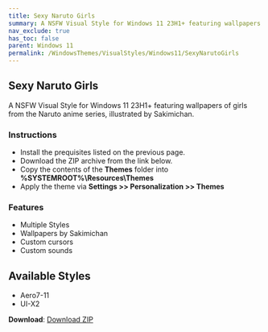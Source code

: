 ```yaml
---
title: Sexy Naruto Girls
summary: A NSFW Visual Style for Windows 11 23H1+ featuring wallpapers of girls from the Naruto anime series, illustrated by Sakimichan.
nav_exclude: true
has_toc: false
parent: Windows 11
permalink: /WindowsThemes/VisualStyles/Windows11/SexyNarutoGirls
---
```


## Sexy Naruto Girls
A NSFW Visual Style for Windows 11 23H1+ featuring wallpapers of girls from the Naruto anime series, illustrated by Sakimichan.

<!-- <img align="center" src="" alt="Preview" /> -->

### Instructions

- Install the prequisites listed on the previous page.
- Download the ZIP archive from the link below.
- Copy the contents of the **Themes** folder into **%SYSTEMROOT%\Resources\Themes**
- Apply the theme via **Settings >> Personalization >> Themes**

### Features

- Multiple Styles
- Wallpapers by Sakimichan
- Custom cursors
- Custom sounds

## Available Styles

- Aero7-11
- UI-X2

**Download**: [Download ZIP](https://gitlab.com/the-back-room/visual-styles/windows-11/nsfw/sexy-naruto-girls/-/archive/main/sexy-naruto-girls-main.zip)